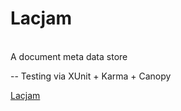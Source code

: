  Lacjam
=======================
<br/>
A document meta data store
<br/>

-- Testing via XUnit + Karma + Canopy<br/>

<a href="https://git.kiandra.com.au/blair-davidson/Lacjam" target="_blank">Lacjam</a>
